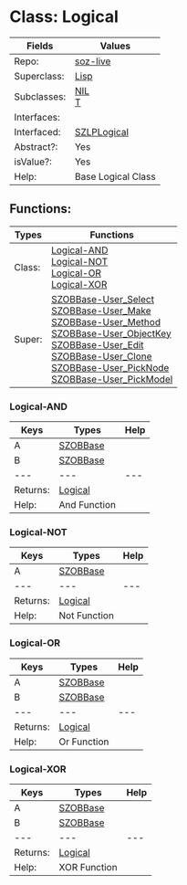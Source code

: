
# Class:	Logical

| Fields | Values |
| --------- | --------- |
| Repo: | [soz-live](/repos/soz-live.html) |
| Superclass: | [Lisp](Lisp.html) |
| Subclasses: | [NIL](NIL.html) <br> [T](T.html) |
| Interfaces: |  |
| Interfaced: | [SZLPLogical](SZLPLogical.html) |
| Abstract?: | Yes |
| isValue?: | Yes |
| Help: | Base Logical Class |


## Functions:

| Types | Functions |
| --------- | --------- |
| Class: | [Logical-AND](#Logical-AND) <br> [Logical-NOT](#Logical-NOT) <br> [Logical-OR](#Logical-OR) <br> [Logical-XOR](#Logical-XOR) |
| Super: | [SZOBBase-User_Select](SZOBBase.html) <br> [SZOBBase-User_Make](SZOBBase.html) <br> [SZOBBase-User_Method](SZOBBase.html) <br> [SZOBBase-User_ObjectKey](SZOBBase.html) <br> [SZOBBase-User_Edit](SZOBBase.html) <br> [SZOBBase-User_Clone](SZOBBase.html) <br> [SZOBBase-User_PickNode](SZOBBase.html) <br> [SZOBBase-User_PickModel](SZOBBase.html) |


### Logical-AND

| Keys | Types | Help |
| --------- | --------- | --------- |
| A | [SZOBBase](SZOBBase.html) |  |
| B | [SZOBBase](SZOBBase.html) |  |
| --- | --- | --- |
| Returns: | [Logical](Logical.html) |
| Help: | And Function |

### Logical-NOT

| Keys | Types | Help |
| --------- | --------- | --------- |
| A | [SZOBBase](SZOBBase.html) |  |
| --- | --- | --- |
| Returns: | [Logical](Logical.html) |
| Help: | Not Function |

### Logical-OR

| Keys | Types | Help |
| --------- | --------- | --------- |
| A | [SZOBBase](SZOBBase.html) |  |
| B | [SZOBBase](SZOBBase.html) |  |
| --- | --- | --- |
| Returns: | [Logical](Logical.html) |
| Help: | Or Function |

### Logical-XOR

| Keys | Types | Help |
| --------- | --------- | --------- |
| A | [SZOBBase](SZOBBase.html) |  |
| B | [SZOBBase](SZOBBase.html) |  |
| --- | --- | --- |
| Returns: | [Logical](Logical.html) |
| Help: | XOR Function |

